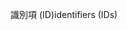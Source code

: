 <span data-ttu-id="5ebc5-101">識別項 (ID)</span><span class="sxs-lookup"><span data-stu-id="5ebc5-101">identifiers (IDs)</span></span>